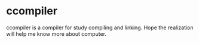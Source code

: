 # ccompiler
ccompiler is a compiler for study compiling and linking. Hope the realization will help me know more about computer.
